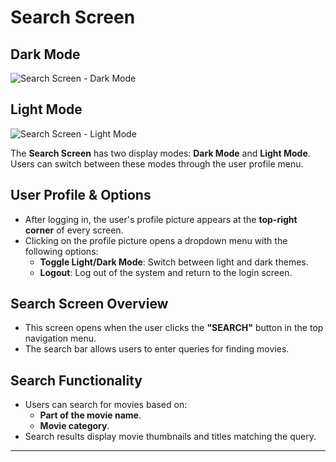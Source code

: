 # Search Screen 

## Dark Mode
![Search Screen - Dark Mode](https://github.com/gilizad/EX4/blob/fbaf16272610aba466754db6942734d067ed6b5b/images%20for%20wiki/new/search%20dark.png)

## Light Mode
![Search Screen - Light Mode](https://github.com/gilizad/EX4/blob/bdeb6371c5c05ac386ff500c494c707d284ca72b/images%20for%20wiki/new/search%20light.png)

The **Search Screen** has two display modes: **Dark Mode** and **Light Mode**. Users can switch between these modes through the user profile menu.

## User Profile & Options
- After logging in, the user's profile picture appears at the **top-right corner** of every screen.
- Clicking on the profile picture opens a dropdown menu with the following options:
  - **Toggle Light/Dark Mode**: Switch between light and dark themes.
  - **Logout**: Log out of the system and return to the login screen.

## Search Screen Overview
- This screen opens when the user clicks the **"SEARCH"** button in the top navigation menu.
- The search bar allows users to enter queries for finding movies.

## Search Functionality
- Users can search for movies based on:
  - **Part of the movie name**.
  - **Movie category**.
- Search results display movie thumbnails and titles matching the query.

---
